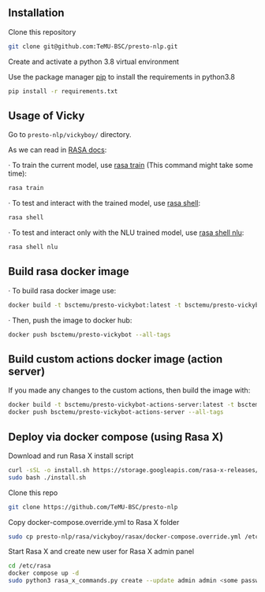 ## Installation

Clone this repository

```bash
git clone git@github.com:TeMU-BSC/presto-nlp.git
```

Create and activate a python 3.8 virtual environment

Use the package manager [pip](https://pip.pypa.io/en/stable/) to install the requirements in python3.8

```bash
pip install -r requirements.txt
```

## Usage of Vicky

Go to `presto-nlp/vickyboy/` directory.

As we can read in [RASA docs](https://rasa.com/docs/rasa/2.x/command-line-interface):

· To train the current model, use [rasa train](https://rasa.com/docs/rasa/2.x/command-line-interface#rasa-train) (This command might take some time):

```bash
rasa train
```

· To test and interact with the trained model, use [rasa shell](https://rasa.com/docs/rasa/2.x/command-line-interface#rasa-shell):

```bash
rasa shell
```

· To test and interact only with the NLU trained model, use [rasa shell nlu](https://rasa.com/docs/rasa/2.x/command-line-interface#rasa-shell):

```bash
rasa shell nlu
```

## Build rasa docker image

· To build rasa docker image use: 

```bash
docker build -t bsctemu/presto-vickybot:latest -t bsctemu/presto-vickybot:<YOUR_VERSION> .
```

· Then, push the image to docker hub:

```bash
docker push bsctemu/presto-vickybot --all-tags 
```

## Build custom actions docker image (action server)

If you made any changes to the custom actions, then build the image with:
``` bash
docker build -t bsctemu/presto-vickybot-actions-server:latest -t bsctemu/presto-vickybot-actions-server:<YOUR_VERSION> -f DockerfileActions .
docker push bsctemu/presto-vickybot-actions-server --all-tags 
```

## Deploy via docker compose (using Rasa X)

Download and run Rasa X install script
```bash
curl -sSL -o install.sh https://storage.googleapis.com/rasa-x-releases/1.1.4/install.sh
sudo bash ./install.sh
```

Clone this repo
```bash
git clone https://github.com/TeMU-BSC/presto-nlp
```

Copy docker-compose.override.yml to Rasa X folder
```bash
sudo cp presto-nlp/rasa/vickyboy/rasax/docker-compose.override.yml /etc/rasa/
```

Start Rasa X and create new user for Rasa X admin panel 
```bash
cd /etc/rasa
docker compose up -d
sudo python3 rasa_x_commands.py create --update admin admin <some password here>
```
